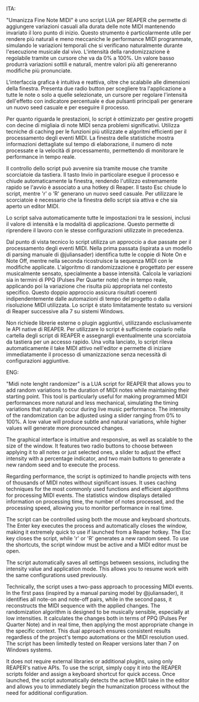 ITA:

"Umanizza Fine Note MIDI" è uno script LUA per REAPER che permette di aggiungere variazioni casuali alla durata delle note MIDI mantenendo invariato il loro punto di inizio. 
Questo strumento è particolarmente utile per rendere più naturali e meno meccaniche le performance MIDI programmate, simulando le variazioni temporali che si verificano naturalmente durante l'esecuzione musicale dal vivo.
L'intensità della randomizzazione è regolabile tramite un cursore che va da 0% a 100%. Un valore basso produrrà variazioni sottili e naturali, mentre valori più alti genereranno modifiche più pronunciate.


L'interfaccia grafica è intuitiva e reattiva, oltre che scalabile alle dimensioni della finestra. 
Presenta due radio button per scegliere tra l'applicazione a tutte le note o solo a quelle selezionate, un cursore per regolare l'intensità dell'effetto con indicatore percentuale e due pulsanti principali per generare un nuovo seed casuale e per eseguire il processo.


Per quanto riguarda le prestazioni, lo script è ottimizzato per gestire progetti con decine di migliaia di note MIDI senza problemi significativi. 
Utilizza tecniche di caching per le funzioni più utilizzate e algoritmi efficienti per il processamento degli eventi MIDI. 
La finestra delle statistiche mostra informazioni dettagliate sul tempo di elaborazione, il numero di note processate e la velocità di processamento, permettendo di monitorare le performance in tempo reale.


Il controllo dello script può avvenire sia tramite mouse che tramite scorciatoie da tastiera. 
Il tasto Invio in particolare esegue il processo e chiude automaticamente la finestra, rendendo l'utilizzo estremamente rapido se l'avvio è associato a una hotkey di Reaper. 
Il tasto Esc chiude lo script, mentre 'r' o 'R' generano un nuovo seed casuale. 
Per utilizzare le scorciatoie è necessario che la finestra dello script sia attiva e che sia aperto un editor MIDI.


Lo script salva automaticamente tutte le impostazioni tra le sessioni, inclusi il valore di intensità e la modalità di applicazione. 
Questo permette di riprendere il lavoro con le stesse configurazioni utilizzate in precedenza.


Dal punto di vista tecnico lo script utilizza un approccio a due passate per il processamento degli eventi MIDI. 
Nella prima passata (ispirata a un modello di parsing manuale di @juliansader) identifica tutte le coppie di Note On e Note Off, mentre nella seconda ricostruisce la sequenza MIDI con le modifiche applicate. 
L'algoritmo di randomizzazione è progettato per essere musicalmente sensato, specialmente a basse intensità. Calcola le variazioni sia in termini di PPQ (Pulses Per Quarter note) che in tempo reale, applicando poi la variazione che risulta più appropriata nel contesto specifico. 
Questo doppio approccio assicura risultati coerenti indipendentemente dalle automazioni di tempo del progetto o dalla risoluzione MIDI utilizzata.
Lo script è stato limitatamente testato su versioni di Reaper successive alla 7 su sistemi Windows. 


Non richiede librerie esterne o plugin aggiuntivi, utilizzando esclusivamente le API native di REAPER.
Per utilizzare lo script è sufficiente copiarlo nella cartella degli script di REAPER e assegnargli eventualmente una scorciatoia da tastiera per un accesso rapido. 
Una volta lanciato, lo script rileva automaticamente il take MIDI attivo nell'editor e permette di iniziare immediatamente il processo di umanizzazione senza necessità di configurazioni aggiuntive.


ENG:

"Midi note lenght randomizer" is a LUA script for REAPER that allows you to add random variations to the duration of MIDI notes while maintaining their starting point.
This tool is particularly useful for making programmed MIDI performances more natural and less mechanical, simulating the timing variations that naturally occur during live music performance.
The intensity of the randomization can be adjusted using a slider ranging from 0% to 100%. A low value will produce subtle and natural variations, while higher values will generate more pronounced changes.


The graphical interface is intuitive and responsive, as well as scalable to the size of the window.
It features two radio buttons to choose between applying it to all notes or just selected ones, a slider to adjust the effect intensity with a percentage indicator, and two main buttons to generate a new random seed and to execute the process.


Regarding performance, the script is optimized to handle projects with tens of thousands of MIDI notes without significant issues.
It uses caching techniques for the most commonly used functions and efficient algorithms for processing MIDI events.
The statistics window displays detailed information on processing time, the number of notes processed, and the processing speed, allowing you to monitor performance in real time.


The script can be controlled using both the mouse and keyboard shortcuts.
The Enter key executes the process and automatically closes the window, making it extremely quick to use if launched from a Reaper hotkey.
The Esc key closes the script, while 'r' or 'R' generates a new random seed.
To use the shortcuts, the script window must be active and a MIDI editor must be open.


The script automatically saves all settings between sessions, including the intensity value and application mode.
This allows you to resume work with the same configurations used previously.


Technically, the script uses a two-pass approach to processing MIDI events.
In the first pass (inspired by a manual parsing model by @juliansader), it identifies all note-on and note-off pairs, while in the second pass, it reconstructs the MIDI sequence with the applied changes.
The randomization algorithm is designed to be musically sensible, especially at low intensities. It calculates the changes both in terms of PPQ (Pulses Per Quarter Note) and in real time, then applying the most appropriate change in the specific context.
This dual approach ensures consistent results regardless of the project's tempo automations or the MIDI resolution used.
The script has been limitedly tested on Reaper versions later than 7 on Windows systems.


It does not require external libraries or additional plugins, using only REAPER's native APIs.
To use the script, simply copy it into the REAPER scripts folder and assign a keyboard shortcut for quick access.
Once launched, the script automatically detects the active MIDI take in the editor and allows you to immediately begin the humanization process without the need for additional configuration.

